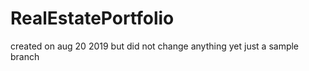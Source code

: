 # RealEstatePortfolio

created on aug 20 2019 but did not change anything yet 
just a sample branch
